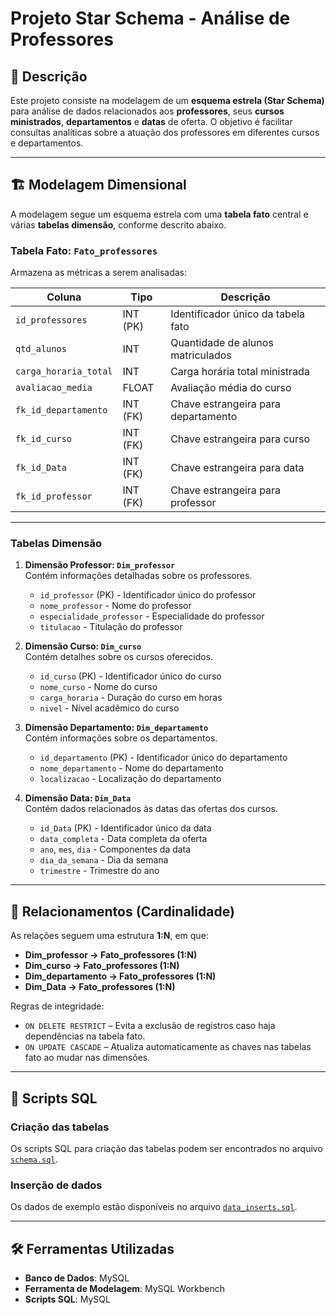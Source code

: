 # Projeto Star Schema - Análise de Professores

## 📖 Descrição

Este projeto consiste na modelagem de um **esquema estrela (Star Schema)** para análise de dados relacionados aos **professores**, seus **cursos ministrados**, **departamentos** e **datas** de oferta. O objetivo é facilitar consultas analíticas sobre a atuação dos professores em diferentes cursos e departamentos.

---

## 🏗️ Modelagem Dimensional

A modelagem segue um esquema estrela com uma **tabela fato** central e várias **tabelas dimensão**, conforme descrito abaixo.

### **Tabela Fato: `Fato_professores`**
Armazena as métricas a serem analisadas:

| Coluna               | Tipo          | Descrição                        |
|---------------------|---------------|----------------------------------|
| `id_professores`      | INT (PK)       | Identificador único da tabela fato |
| `qtd_alunos`          | INT            | Quantidade de alunos matriculados |
| `carga_horaria_total` | INT            | Carga horária total ministrada   |
| `avaliacao_media`     | FLOAT          | Avaliação média do curso         |
| `fk_id_departamento`  | INT (FK)       | Chave estrangeira para departamento |
| `fk_id_curso`         | INT (FK)       | Chave estrangeira para curso     |
| `fk_id_Data`          | INT (FK)       | Chave estrangeira para data      |
| `fk_id_professor`     | INT (FK)       | Chave estrangeira para professor |

---

### **Tabelas Dimensão**

1. **Dimensão Professor: `Dim_professor`**  
   Contém informações detalhadas sobre os professores.  
   - `id_professor` (PK) - Identificador único do professor  
   - `nome_professor` - Nome do professor  
   - `especialidade_professor` - Especialidade do professor  
   - `titulacao` - Titulação do professor  

2. **Dimensão Curso: `Dim_curso`**  
   Contém detalhes sobre os cursos oferecidos.  
   - `id_curso` (PK) - Identificador único do curso  
   - `nome_curso` - Nome do curso  
   - `carga_horaria` - Duração do curso em horas  
   - `nivel` - Nível acadêmico do curso  

3. **Dimensão Departamento: `Dim_departamento`**  
   Contém informações sobre os departamentos.  
   - `id_departamento` (PK) - Identificador único do departamento  
   - `nome_departamento` - Nome do departamento  
   - `localizacao` - Localização do departamento  

4. **Dimensão Data: `Dim_Data`**  
   Contém dados relacionados às datas das ofertas dos cursos.  
   - `id_Data` (PK) - Identificador único da data  
   - `data_completa` - Data completa da oferta  
   - `ano`, `mes`, `dia` - Componentes da data  
   - `dia_da_semana` - Dia da semana  
   - `trimestre` - Trimestre do ano  

---

## 🔗 Relacionamentos (Cardinalidade)

As relações seguem uma estrutura **1:N**, em que:

- **Dim_professor → Fato_professores (1:N)**  
- **Dim_curso → Fato_professores (1:N)**  
- **Dim_departamento → Fato_professores (1:N)**  
- **Dim_Data → Fato_professores (1:N)**  

Regras de integridade:  
- `ON DELETE RESTRICT` – Evita a exclusão de registros caso haja dependências na tabela fato.  
- `ON UPDATE CASCADE` – Atualiza automaticamente as chaves nas tabelas fato ao mudar nas dimensões.  

---

## 📂 Scripts SQL

### **Criação das tabelas**
Os scripts SQL para criação das tabelas podem ser encontrados no arquivo [`schema.sql`](./schema.sql).  

### **Inserção de dados**
Os dados de exemplo estão disponíveis no arquivo [`data_inserts.sql`](./data_inserts.sql).  

---

## 🛠️ Ferramentas Utilizadas
* **Banco de Dados**: MySQL
* **Ferramenta de Modelagem**: MySQL Workbench
* **Scripts SQL**: MySQL

